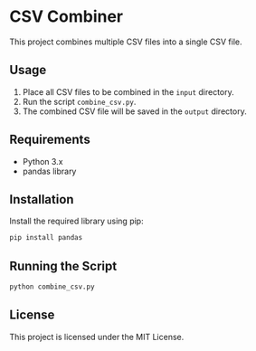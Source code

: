 # CSV Combiner

This project combines multiple CSV files into a single CSV file.

## Usage

1. Place all CSV files to be combined in the `input` directory.
2. Run the script `combine_csv.py`.
3. The combined CSV file will be saved in the `output` directory.

## Requirements

- Python 3.x
- pandas library

## Installation

Install the required library using pip:

```bash
pip install pandas
```

## Running the Script

```bash
python combine_csv.py
```

## License

This project is licensed under the MIT License.